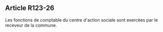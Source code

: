## Article R123-26

Les fonctions de comptable du centre d'action sociale sont exercées par le receveur de la commune.

